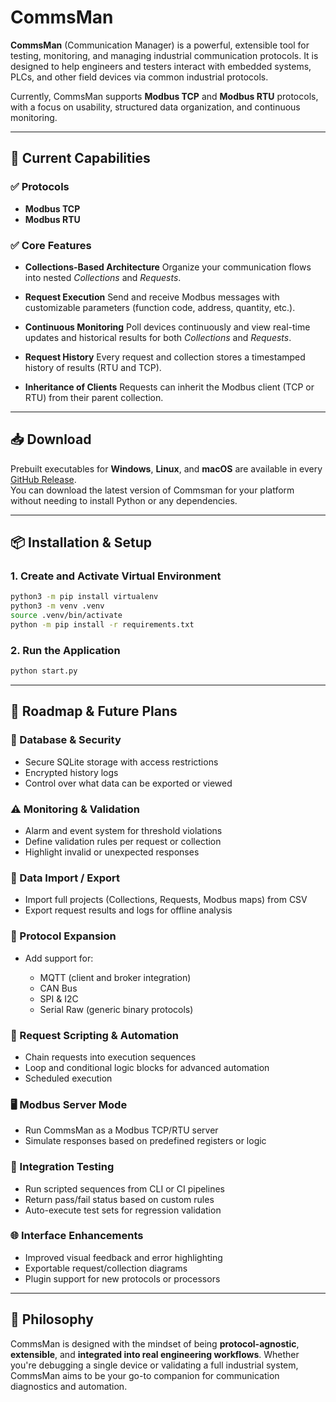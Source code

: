 # CommsMan

**CommsMan** (Communication Manager) is a powerful, extensible tool for testing, monitoring, and managing industrial communication protocols. It is designed to help engineers and testers interact with embedded systems, PLCs, and other field devices via common industrial protocols.

Currently, CommsMan supports **Modbus TCP** and **Modbus RTU** protocols, with a focus on usability, structured data organization, and continuous monitoring.

---

## 🚀 Current Capabilities

### ✅ Protocols

* **Modbus TCP**
* **Modbus RTU**

### ✅ Core Features

* **Collections-Based Architecture**
  Organize your communication flows into nested *Collections* and *Requests*.

* **Request Execution**
  Send and receive Modbus messages with customizable parameters (function code, address, quantity, etc.).

* **Continuous Monitoring**
  Poll devices continuously and view real-time updates and historical results for both *Collections* and *Requests*.

* **Request History**
  Every request and collection stores a timestamped history of results (RTU and TCP).

* **Inheritance of Clients**
  Requests can inherit the Modbus client (TCP or RTU) from their parent collection.

---

## 📥 Download

Prebuilt executables for **Windows**, **Linux**, and **macOS** are available in every [GitHub Release](https://github.com/tu-usuario/commsman/releases).  
You can download the latest version of Commsman for your platform without needing to install Python or any dependencies.

---

## 📦 Installation & Setup

### 1. Create and Activate Virtual Environment

```bash
python3 -m pip install virtualenv
python3 -m venv .venv
source .venv/bin/activate
python -m pip install -r requirements.txt
```

### 2. Run the Application

```bash
python start.py
```

---

## 📌 Roadmap & Future Plans

### 🔐 Database & Security

* Secure SQLite storage with access restrictions
* Encrypted history logs
* Control over what data can be exported or viewed

### ⚠️ Monitoring & Validation

* Alarm and event system for threshold violations
* Define validation rules per request or collection
* Highlight invalid or unexpected responses

### 📁 Data Import / Export

* Import full projects (Collections, Requests, Modbus maps) from CSV
* Export request results and logs for offline analysis

### 🔧 Protocol Expansion

* Add support for:

  * MQTT (client and broker integration)
  * CAN Bus
  * SPI & I2C
  * Serial Raw (generic binary protocols)

### 📜 Request Scripting & Automation

* Chain requests into execution sequences
* Loop and conditional logic blocks for advanced automation
* Scheduled execution

### 🖥️ Modbus Server Mode

* Run CommsMan as a Modbus TCP/RTU server
* Simulate responses based on predefined registers or logic

### 🧪 Integration Testing

* Run scripted sequences from CLI or CI pipelines
* Return pass/fail status based on custom rules
* Auto-execute test sets for regression validation

### 🌐 Interface Enhancements

* Improved visual feedback and error highlighting
* Exportable request/collection diagrams
* Plugin support for new protocols or processors

---

## 🧠 Philosophy

CommsMan is designed with the mindset of being **protocol-agnostic**, **extensible**, and **integrated into real engineering workflows**. Whether you're debugging a single device or validating a full industrial system, CommsMan aims to be your go-to companion for communication diagnostics and automation.
